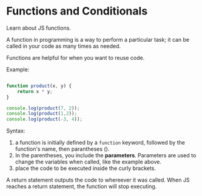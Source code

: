 # Functions and Conditionals
Learn about JS functions.

A function in programming is a way to perform a particular task; it can be called in your code as many times as needed.

Functions are helpful for when you want to reuse code.

Example:

```javascript

function product(x, y) {
    return x * y;
}

console.log(product(7, 2));
console.log(product(1,2));
console.log(product(-3, 4));

```

Syntax:

1. a function is initially defined by a `function` keyword, followed by the function's name, then parantheses ().
2. In the parentheses, you include the **parameters**. Parameters are used to change the variables when called, like the example above.
3. place the code to be executed inside the curly brackets.

A return statement outputs the code to whereever it was called. When JS reaches a return statement, the function will stop executing.



